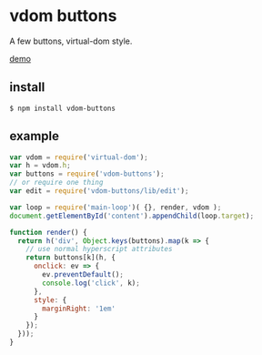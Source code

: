 # vdom buttons

A few buttons, virtual-dom style.

[demo](http://demos.nichoth.com/vdom-buttons)

## install

    $ npm install vdom-buttons


## example
```js
var vdom = require('virtual-dom');
var h = vdom.h;
var buttons = require('vdom-buttons');
// or require one thing
var edit = require('vdom-buttons/lib/edit');

var loop = require('main-loop')( {}, render, vdom );
document.getElementById('content').appendChild(loop.target);

function render() {
  return h('div', Object.keys(buttons).map(k => {
    // use normal hyperscript attributes
    return buttons[k](h, {
      onclick: ev => {
        ev.preventDefault();
        console.log('click', k);
      },
      style: {
        marginRight: '1em'
      }
    });
  }));
}
```
